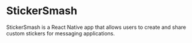 # StickerSmash
StickerSmash is a React Native app that allows users to create and share custom stickers for messaging applications.
